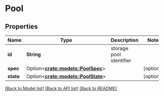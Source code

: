 # Pool

## Properties

Name | Type | Description | Notes
------------ | ------------- | ------------- | -------------
**id** | **String** | storage pool identifier | 
**spec** | Option<[**crate::models::PoolSpec**](PoolSpec.md)> |  | [optional]
**state** | Option<[**crate::models::PoolState**](PoolState.md)> |  | [optional]

[[Back to Model list]](../README.md#documentation-for-models) [[Back to API list]](../README.md#documentation-for-api-endpoints) [[Back to README]](../README.md)


